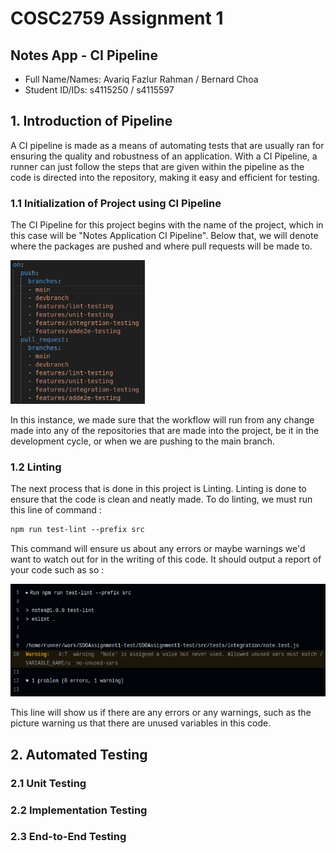 # COSC2759 Assignment 1
## Notes App - CI Pipeline
- Full Name/Names: Avariq Fazlur Rahman / Bernard Choa
- Student ID/IDs: s4115250 / s4115597

## 1. Introduction of Pipeline
A CI pipeline is made as a means of automating tests that are usually ran for ensuring the quality and robustness of an application. With a CI Pipeline, a runner can just follow the steps that are given within the pipeline as the code is directed into the repository, making it easy and efficient for testing.
### 1.1 Initialization of Project using CI Pipeline
The CI Pipeline for this project begins with the name of the project, which in this case will be "Notes Application CI Pipeline". Below that, we will denote where the packages are pushed and where pull requests will be made to.

<img src="img/newbranching.png" style="height: 230px;"/>

In this instance, we made sure that the workflow will run from any change made into any of the repositories that are made into the project, be it in the development cycle, or when we are pushing to the main branch.

### 1.2 Linting
The next process that is done in this project is Linting. Linting is done to ensure that the code is clean and neatly made. To do linting, we must run this line of command :

```html
npm run test-lint --prefix src
```

This command will ensure us about any errors or maybe warnings we'd want to watch out for in the writing of this code. It should output a report of your code such as so :

<img src="img/linting.png" style="height: 180px;"/>

This line will show us if there are any errors or any warnings, such as the picture warning us that there are unused variables in this code.

## 2. Automated Testing
### 2.1 Unit Testing
### 2.2 Implementation Testing
### 2.3 End-to-End Testing
